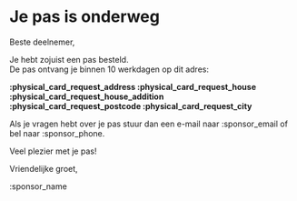 # Je pas is onderweg

Beste deelnemer,

Je hebt zojuist een pas besteld.  
De pas ontvang je binnen 10 werkdagen op dit adres:
&nbsp;  

**:physical_card_request_address :physical_card_request_house :physical_card_request_house_addition**  
**:physical_card_request_postcode :physical_card_request_city**

Als je vragen hebt over je pas stuur dan een e-mail naar :sponsor_email of bel naar :sponsor_phone.  

Veel plezier met je pas!

Vriendelijke groet,

:sponsor_name